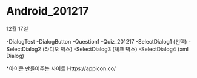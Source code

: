 # Android_201217
12월 17일

-DialogTest
-DialogButton
-Question1
-Quiz_201217
-SelectDialog1 (선택)
-SelectDialog2 (라디오 박스)
-SelectDialog3 (체크 박스)
-SelectDialog4 (xml Dialog)

*아이콘 만들어주는 사이트
Https://appicon.co/
